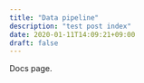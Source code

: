```yaml
---
title: "Data pipeline"
description: "test post index"
date: 2020-01-11T14:09:21+09:00
draft: false
---
```


Docs page.
